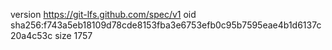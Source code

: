 version https://git-lfs.github.com/spec/v1
oid sha256:f743a5eb18109d78cde8153fba3e6753efb0c95b7595eae4b1d6137c20a4c53c
size 1757

